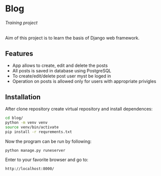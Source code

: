 # Blog

###### Training project

Aim of this project is to learn the basis of Django web framework.

## Features

- App allows to create, edit and delete the posts
- All posts is saved in database using PostgreSQL
- To create/edit/delete post user myst be loged in
- Operation on posts is allowed only for users with appropriate privigles

## Installation

After clone repository create virtual repository and install dependences:

```sh
cd blog/
python -m venv venv
source venv/bin/activate
pip install -r requrements.txt
```

Now the program can be run by following:
```sh
python manage.py runeserver
```

Enter to your favorite browser and go to:

```sh 
http://localhost:8000/
```

